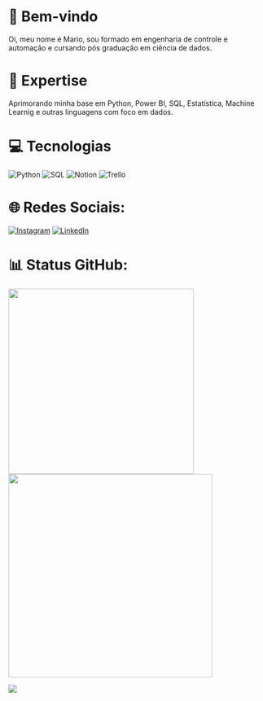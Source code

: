 # 👋 Bem-vindo

Oi, meu nome é Mario, sou formado em engenharia de controle e automação e cursando pós graduação em ciência de dados.


# 🚀 Expertise

Aprimorando minha base em Python, Power BI, SQL, Estatística, Machine Learnig e outras linguagens com foco em dados.

# 💻 Tecnologias
![Python](https://img.shields.io/badge/Python-000?style=for-the-badge&logo=python) ![SQL](https://img.shields.io/badge/SQL-4479A1.svg?style=for-the-badge&logo=MySQL&logoColor=black) ![Notion](https://img.shields.io/badge/Notion-%23000000.svg?style=for-the-badge&logo=notion&logoColor=white) ![Trello](https://img.shields.io/badge/Trello-%23026AA7.svg?style=for-the-badge&logo=Trello&logoColor=white)

# 🌐 Redes Sociais:
[![Instagram](https://img.shields.io/badge/Instagram-%23E4405F.svg?logo=Instagram&logoColor=white)](https://www.instagram.com/mariofurtuoso/) [![LinkedIn](https://img.shields.io/badge/LinkedIn-%230077B5.svg?logo=linkedin&logoColor=white)](https://linkedin.com/in/mariofurtuoso)

# 📊 Status GitHub:
<img src="https://github-readme-stats-wheat-two-53.vercel.app/api?username=mariofurtuoso&theme=neon&hide_border=false&include_all_commits=false&count_private=false"  width="364px" />                    <img src="https://github-readme-streak-stats.herokuapp.com/?user=mariofurtuoso&theme=neon&hide_border=false"  width="400px" />



![](https://github-readme-stats-wheat-two-53.vercel.app/api/top-langs/?username=mariofurtuoso&theme=neon&hide_border=false&include_all_commits=false&count_private=false&layout=compact)
